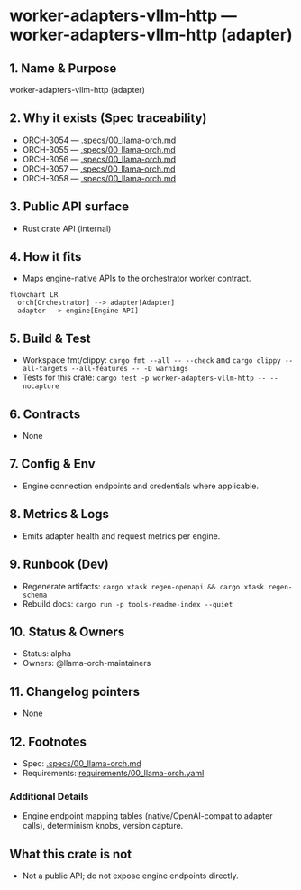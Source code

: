 # worker-adapters-vllm-http — worker-adapters-vllm-http (adapter)

## 1. Name & Purpose

worker-adapters-vllm-http (adapter)

## 2. Why it exists (Spec traceability)

- ORCH-3054 — [.specs/00_llama-orch.md](../../.specs/00_llama-orch.md#orch-3054)
- ORCH-3055 — [.specs/00_llama-orch.md](../../.specs/00_llama-orch.md#orch-3055)
- ORCH-3056 — [.specs/00_llama-orch.md](../../.specs/00_llama-orch.md#orch-3056)
- ORCH-3057 — [.specs/00_llama-orch.md](../../.specs/00_llama-orch.md#orch-3057)
- ORCH-3058 — [.specs/00_llama-orch.md](../../.specs/00_llama-orch.md#orch-3058)


## 3. Public API surface

- Rust crate API (internal)

## 4. How it fits

- Maps engine-native APIs to the orchestrator worker contract.

```mermaid
flowchart LR
  orch[Orchestrator] --> adapter[Adapter]
  adapter --> engine[Engine API]
```

## 5. Build & Test

- Workspace fmt/clippy: `cargo fmt --all -- --check` and `cargo clippy --all-targets --all-features
-- -D warnings`
- Tests for this crate: `cargo test -p worker-adapters-vllm-http -- --nocapture`


## 6. Contracts

- None


## 7. Config & Env

- Engine connection endpoints and credentials where applicable.

## 8. Metrics & Logs

- Emits adapter health and request metrics per engine.

## 9. Runbook (Dev)

- Regenerate artifacts: `cargo xtask regen-openapi && cargo xtask regen-schema`
- Rebuild docs: `cargo run -p tools-readme-index --quiet`


## 10. Status & Owners

- Status: alpha
- Owners: @llama-orch-maintainers

## 11. Changelog pointers

- None

## 12. Footnotes

- Spec: [.specs/00_llama-orch.md](../../.specs/00_llama-orch.md)
- Requirements: [requirements/00_llama-orch.yaml](../../requirements/00_llama-orch.yaml)

### Additional Details
- Engine endpoint mapping tables (native/OpenAI-compat to adapter calls), determinism knobs,
version capture.


## What this crate is not

- Not a public API; do not expose engine endpoints directly.
